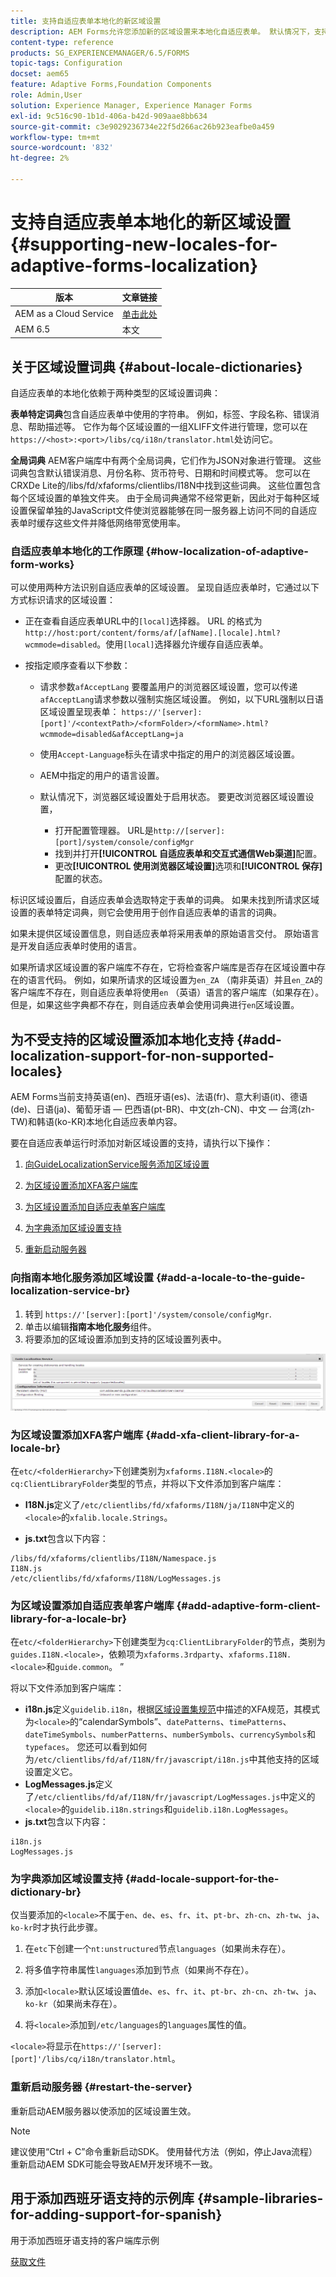 ```yaml
---
title: 支持自适应表单本地化的新区域设置
description: AEM Forms允许您添加新的区域设置来本地化自适应表单。 默认情况下，支持的语言环境为英语、法语、德语和日语。
content-type: reference
products: SG_EXPERIENCEMANAGER/6.5/FORMS
topic-tags: Configuration
docset: aem65
feature: Adaptive Forms,Foundation Components
role: Admin,User
solution: Experience Manager, Experience Manager Forms
exl-id: 9c516c90-1b1d-406a-b42d-909aae8bb634
source-git-commit: c3e9029236734e22f5d266ac26b923eafbe0a459
workflow-type: tm+mt
source-wordcount: '832'
ht-degree: 2%

---
```


# 支持自适应表单本地化的新区域设置{#supporting-new-locales-for-adaptive-forms-localization}

| 版本 | 文章链接 |
| -------- | ---------------------------- |
| AEM as a Cloud Service | [单击此处](https://experienceleague.adobe.com/docs/experience-manager-cloud-service/content/forms/adaptive-forms-authoring/authoring-adaptive-forms-foundation-components/supporting-new-language-localization.html?lang=zh-Hans) |
| AEM 6.5 | 本文 |

## 关于区域设置词典 {#about-locale-dictionaries}

自适应表单的本地化依赖于两种类型的区域设置词典：

**表单特定词典**&#x200B;包含自适应表单中使用的字符串。 例如，标签、字段名称、错误消息、帮助描述等。 它作为每个区域设置的一组XLIFF文件进行管理，您可以在`https://<host>:<port>/libs/cq/i18n/translator.html`处访问它。

**全局词典** AEM客户端库中有两个全局词典，它们作为JSON对象进行管理。 这些词典包含默认错误消息、月份名称、货币符号、日期和时间模式等。 您可以在CRXDe Lite的/libs/fd/xfaforms/clientlibs/I18N中找到这些词典。 这些位置包含每个区域设置的单独文件夹。 由于全局词典通常不经常更新，因此对于每种区域设置保留单独的JavaScript文件使浏览器能够在同一服务器上访问不同的自适应表单时缓存这些文件并降低网络带宽使用率。

### 自适应表单本地化的工作原理 {#how-localization-of-adaptive-form-works}

可以使用两种方法识别自适应表单的区域设置。 呈现自适应表单时，它通过以下方式标识请求的区域设置：

* 正在查看自适应表单URL中的`[local]`选择器。 URL 的格式为 `http://host:port/content/forms/af/[afName].[locale].html?wcmmode=disabled`。使用`[local]`选择器允许缓存自适应表单。

* 按指定顺序查看以下参数：

   * 请求参数`afAcceptLang`
要覆盖用户的浏览器区域设置，您可以传递`afAcceptLang`请求参数以强制实施区域设置。 例如，以下URL强制以日语区域设置呈现表单：
     `https://'[server]:[port]'/<contextPath>/<formFolder>/<formName>.html?wcmmode=disabled&afAcceptLang=ja`

   * 使用`Accept-Language`标头在请求中指定的用户的浏览器区域设置。

   * AEM中指定的用户的语言设置。

   * 默认情况下，浏览器区域设置处于启用状态。 要更改浏览器区域设置设置，
      * 打开配置管理器。 URL是`http://[server]:[port]/system/console/configMgr`
      * 找到并打开&#x200B;**[!UICONTROL 自适应表单和交互式通信Web渠道]**&#x200B;配置。
      * 更改&#x200B;**[!UICONTROL 使用浏览器区域设置]**&#x200B;选项和&#x200B;**[!UICONTROL 保存]**&#x200B;配置的状态。

标识区域设置后，自适应表单会选取特定于表单的词典。 如果未找到所请求区域设置的表单特定词典，则它会使用用于创作自适应表单的语言的词典。

如果未提供区域设置信息，则自适应表单将采用表单的原始语言交付。 原始语言是开发自适应表单时使用的语言。

如果所请求区域设置的客户端库不存在，它将检查客户端库是否存在区域设置中存在的语言代码。 例如，如果所请求的区域设置为`en_ZA` （南非英语）并且`en_ZA`的客户端库不存在，则自适应表单将使用`en` （英语）语言的客户端库（如果存在）。 但是，如果这些字典都不存在，则自适应表单会使用词典进行`en`区域设置。

## 为不受支持的区域设置添加本地化支持 {#add-localization-support-for-non-supported-locales}

AEM Forms当前支持英语(en)、西班牙语(es)、法语(fr)、意大利语(it)、德语(de)、日语(ja)、葡萄牙语 — 巴西语(pt-BR)、中文(zh-CN)、中文 — 台湾(zh-TW)和韩语(ko-KR)本地化自适应表单内容。

要在自适应表单运行时添加对新区域设置的支持，请执行以下操作：

1. [向GuideLocalizationService服务添加区域设置](../../forms/using/supporting-new-language-localization.md#p-add-a-locale-to-the-guide-localization-service-br-p)

1. [为区域设置添加XFA客户端库](../../forms/using/supporting-new-language-localization.md#p-add-xfa-client-library-for-a-locale-br-p)

1. [为区域设置添加自适应表单客户端库](../../forms/using/supporting-new-language-localization.md#p-add-adaptive-form-client-library-for-a-locale-br-p)
1. [为字典添加区域设置支持](../../forms/using/supporting-new-language-localization.md#p-add-locale-support-for-the-dictionary-br-p)
1. [重新启动服务器](../../forms/using/supporting-new-language-localization.md#p-restart-the-server-p)

### 向指南本地化服务添加区域设置 {#add-a-locale-to-the-guide-localization-service-br}

1. 转到 `https://'[server]:[port]'/system/console/configMgr`.
1. 单击以编辑&#x200B;**指南本地化服务**&#x200B;组件。
1. 将要添加的区域设置添加到支持的区域设置列表中。

![GuideLocalizationService](assets/configservice.png)

### 为区域设置添加XFA客户端库 {#add-xfa-client-library-for-a-locale-br}

在`etc/<folderHierarchy>`下创建类别为`xfaforms.I18N.<locale>`的`cq:ClientLibraryFolder`类型的节点，并将以下文件添加到客户端库：

* **I18N.js**&#x200B;定义了`/etc/clientlibs/fd/xfaforms/I18N/ja/I18N`中定义的`<locale>`的`xfalib.locale.Strings`。

* **js.txt**&#x200B;包含以下内容：

```text
/libs/fd/xfaforms/clientlibs/I18N/Namespace.js
I18N.js
/etc/clientlibs/fd/xfaforms/I18N/LogMessages.js
```

### 为区域设置添加自适应表单客户端库 {#add-adaptive-form-client-library-for-a-locale-br}

在`etc/<folderHierarchy>`下创建类型为`cq:ClientLibraryFolder`的节点，类别为`guides.I18N.<locale>`，依赖项为`xfaforms.3rdparty`、`xfaforms.I18N.<locale>`和`guide.common`。 ”

将以下文件添加到客户端库：

* **i18n.js**&#x200B;定义`guidelib.i18n`，根据[区域设置集规范](https://helpx.adobe.com/content/dam/Adobe/specs/xfa_spec_3_3.pdf)中描述的XFA规范，其模式为`<locale>`的“calendarSymbols”、`datePatterns`、`timePatterns`、`dateTimeSymbols`、`numberPatterns`、`numberSymbols`、`currencySymbols`和`typefaces`。 您还可以看到如何为`/etc/clientlibs/fd/af/I18N/fr/javascript/i18n.js`中其他支持的区域设置定义它。
* **LogMessages.js**&#x200B;定义了`/etc/clientlibs/fd/af/I18N/fr/javascript/LogMessages.js`中定义的`<locale>`的`guidelib.i18n.strings`和`guidelib.i18n.LogMessages`。
* **js.txt**&#x200B;包含以下内容：

```text
i18n.js
LogMessages.js
```

### 为字典添加区域设置支持 {#add-locale-support-for-the-dictionary-br}

仅当要添加的`<locale>`不属于`en`、`de`、`es`、`fr`、`it`、`pt-br`、`zh-cn`、`zh-tw`、`ja`、`ko-kr`时才执行此步骤。

1. 在`etc`下创建一个`nt:unstructured`节点`languages`（如果尚未存在）。

1. 将多值字符串属性`languages`添加到节点（如果尚不存在）。
1. 添加`<locale>`默认区域设置值`de`、`es`、`fr`、`it`、`pt-br`、`zh-cn`、`zh-tw`、`ja`、`ko-kr`（如果尚未存在）。

1. 将`<locale>`添加到`/etc/languages`的`languages`属性的值。

`<locale>`将显示在`https://'[server]:[port]'/libs/cq/i18n/translator.html`。

### 重新启动服务器 {#restart-the-server}

重新启动AEM服务器以使添加的区域设置生效。

>[!NOTE]
>
> 建议使用“Ctrl + C”命令重新启动SDK。 使用替代方法（例如，停止Java流程）重新启动AEM SDK可能会导致AEM开发环境不一致。

## 用于添加西班牙语支持的示例库 {#sample-libraries-for-adding-support-for-spanish}

用于添加西班牙语支持的客户端库示例

[获取文件](assets/sample.zip)
